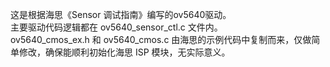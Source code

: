 这是根据海思《Sensor 调试指南》编写的ov5640驱动。  
主要驱动代码逻辑都在 ov5640_sensor_ctl.c 文件内。  
ov5640_cmos_ex.h 和 ov5640_cmos.c 由海思的示例代码中复制而来，仅做简单修改，确保能顺利初始化海思 ISP 模块，无实际意义。  
